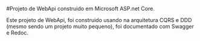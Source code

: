 #Projeto de WebApi construido em Microsoft ASP.net Core.

Este projeto de WebApi, foi construido usando na arquitetura CQRS e DDD (mesmo sendo um projeto muito pequeno), foi documentado com Swagger e Redoc.
